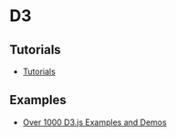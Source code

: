 # D3

## Tutorials
* [Tutorials](https://github.com/d3/d3/wiki/Tutorials)

## Examples
* [Over 1000 D3.js Examples and Demos](http://techslides.com/over-1000-d3-js-examples-and-demos)
